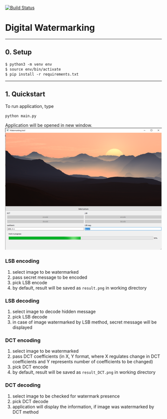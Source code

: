 [![Build Status](https://travis-ci.com/MMCVDigitalWatermarking/DigitalWatermarking.svg?branch=main)](https://travis-ci.com/MMCVDigitalWatermarking/DigitalWatermarking)
# Digital Watermarking
***
## 0. Setup
```
$ python3 -m venv env
$ source env/bin/activate
$ pip install -r requirements.txt
```
***
## 1. Quickstart
To run application, type
```
python main.py
```
Application will be opened in new window.
![title](doc/app.png)
### LSB encoding
1. select image to be watermarked
2. pass secret message to be encoded
3. pick LSB encode
4. by default, result will be saved as `result.png` in working directory
### LSB decoding
1. select image to decode hidden message
2. pick LSB decode
3. in case of image watermarked by LSB method, secret message will be displayed
### DCT encoding
1. select image to be watermarked
2. pass DCT coefficients (in X, Y format, where X regulates change in DCT coefficients and Y represents number of coefficients to be changed)
3. pick DCT encode
4. by default, result will be saved as `result_DCT.png` in working directory
### DCT decoding
1. select image to be checked for watermark presence
2. pick DCT decode
3. application will display the information, if image was watermarked by DCT method
